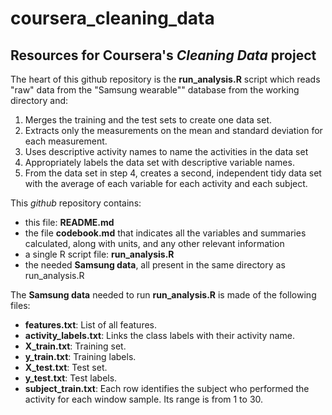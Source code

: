# coursera_cleaning_data
## Resources for Coursera's *Cleaning Data* project
The heart of this github repository is the **run_analysis.R** script which reads "raw" data from the "Samsung wearable"" database from the working directory and:

1. Merges the training and the test sets to create one data set.
2. Extracts only the measurements on the mean and standard deviation for each measurement. 
3. Uses descriptive activity names to name the activities in the data set
4. Appropriately labels the data set with descriptive variable names. 
5. From the data set in step 4, creates a second, independent tidy data set with the average of each variable for each activity and each subject.

This *github* repository contains:

- this file: **README.md**
- the file **codebook.md** that indicates all the variables and summaries calculated, along with units, and any other relevant information
- a single R script file: **run_analysis.R**
- the needed **Samsung data**, all present in the same directory as run_analysis.R

The **Samsung data** needed to run **run_analysis.R** is made of the following files:

- **features.txt**: List of all features.
- **activity_labels.txt**: Links the class labels with their activity name.
- **X_train.txt**: Training set.
- **y_train.txt**: Training labels.
- **X_test.txt**: Test set.
- **y_test.txt**: Test labels.
- **subject_train.txt**: Each row identifies the subject who performed the activity for each window sample. Its range is from 1 to 30. 
